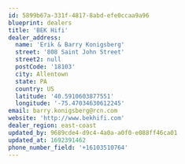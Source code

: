 ```yaml
---
id: 5899b67a-331f-4817-8abd-efe0ccaa9a96
blueprint: dealers
title: 'BEK Hifi'
dealer_address:
  name: 'Erik & Barry Konigsberg'
  street: '808 Saint John Street'
  street2: null
  postCode: '18103'
  city: Allentown
  state: PA
  country: US
  latitude: '40.5910603877551'
  longitude: '-75.47034630612245'
email: barry.konigsberg@rcn.com
website: 'http://www.bekhifi.com'
dealer_region: east-coast
updated_by: 9689cde4-d9c4-4a0a-a0f0-e088ff46ca01
updated_at: 1692391462
phone_number_field: '+16103510764'
---
```

